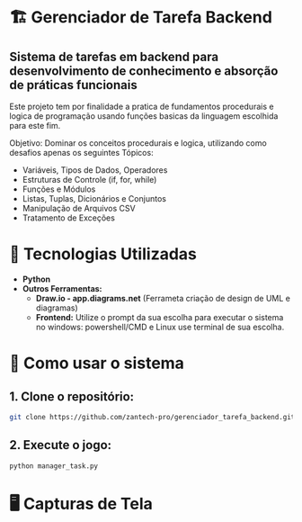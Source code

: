 # 🏗️ Gerenciador de Tarefa Backend
## Sistema de tarefas em backend para desenvolvimento de conhecimento e absorção de práticas funcionais

Este projeto tem por finalidade a pratica de fundamentos procedurais e logica de programação usando funções basicas da linguagem escolhida para este fim.

Objetivo: Dominar os conceitos procedurais e logica, utilizando como desafios apenas os seguintes Tópicos:
-	Variáveis, Tipos de Dados, Operadores
-	Estruturas de Controle (if, for, while)
-	Funções e Módulos
-	Listas, Tuplas, Dicionários e Conjuntos
-	Manipulação de Arquivos CSV
-	Tratamento de Exceções

# 🚀 Tecnologias Utilizadas
- **Python**
- **Outros Ferramentas:**
  - **Draw.io - app.diagrams.net** (Ferrameta criação de design de UML e diagramas)
  - **Frontend:** Utilize o prompt da sua escolha para executar o sistema no windows: powershell/CMD e Linux use terminal de sua escolha.

# 🎲 Como usar o sistema
## 1. Clone o repositório:
```bash
git clone https://github.com/zantech-pro/gerenciador_tarefa_backend.git
```
## 2. Execute o jogo:
```bash
python manager_task.py
```
# 🖥️ Capturas de Tela

